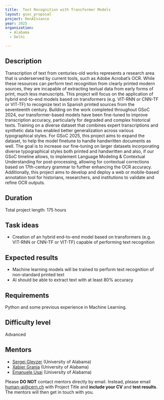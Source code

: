 ```yaml
---
title:  Text Recognition with Transformer Models
layout: gsoc_proposal
project: RenAIssance
year: 2025
organization:
  - Alabama
  - Delhi

---
```


## Description

Transcription of text from centuries-old works represents a research area that is underserved by current tools, such as Adobe Acrobat’s OCR. While these resources can perform text recognition from clearly printed modern sources, they are incapable of extracting textual data from early forms of print, much less manuscripts. This project will focus on the application of hybrid end-to-end models based on transformers (e.g. VIT-RNN or CNN-TF or VIT-TF) to recognize text in Spanish printed sources from the seventeenth century. Building on the work completed throughout GSoC 2024, our transformer-based models have been fine-tuned to improve transcription accuracy, particularly for degraded and complex historical texts. Training on a diverse dataset that combines expert transcriptions and synthetic data has enabled better generalization across various typographical styles. For GSoC 2025, this project aims to expand the dataset, to help the model finetune to handle handwritten documents as well. The goal is to increase our fine-tuning on larger datasets incorporating diverse typographical styles both printed and handwritten and also, if our GSoC timeline allows, to implement Language Modeling & Contextual Understanding for post-processing, allowing for contextual corrections based on 17th-century grammar to further enhancing the OCR accuracy. Additionally, this project aims to develop and deploy a web or mobile-based annotation tool for historians, researchers, and institutions to validate and refine OCR outputs.

## Duration

Total project length: 175 hours

## Task ideas
 * Creation of an hybrid end-to-end model based on transformers (e.g. VIT-RNN or CNN-TF or VIT-TF) capable of performing text recognition

## Expected results
 * Machine learning models will be trained to perform text recognition of non-standard printed text
 * AI should be able to extract text with at least 80% accuracy



## Requirements
Python and some previous experience in Machine Learning.

## Difficulty level
Advanced

<!-- ## Test
Please use [this link](https://bama365-my.sharepoint.com/:w:/g/personal/xgranja_ua_edu/Ee6S21QpgmxFj4szyRXqMAsBnMIs1TqsiPC4vP6-kRxrRw?e=zkxpoU) to access the test for this project. -->

## Mentors
  * [Sergei Gleyzer](mailto:human-ai@cern.ch) (University of Alabama)
  * [Xabier Granja](mailto:human-ai@cern.ch) (University of Alabama)
  * [Emanuele Usai](mailto:human-ai@cern.ch) (University of Alabama)



Please **DO NOT** contact mentors directly by email. Instead, please email [human-ai@cern.ch](mailto:human-ai@cern.ch) with Project Title and **include your CV** and **test results**. The mentors will then get in touch with you.



<!-- ## Links
  * [Paper 1](https://arxiv.org/abs/1807.11916)
  * [Paper 2](https://arxiv.org/abs/1902.08276) -->

